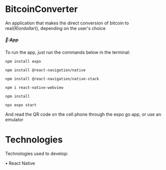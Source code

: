 # BitcoinConverter
An application that makes the direct conversion of bitcoin to real(R$) or dollar($), depending on the user's choice

##### 📱:App

To run the app, just run the commands below in the terminal:

```shell
npm install expo
```


```shell
npm install @react-navigation/native
```

```shell
npm install @react-navigation/native-stack
```

```shell
npm i react-native-webview
```

```shell
npm install
```

```shell
npx expo start
```

And read the QR code on the cell phone through the expo go app, or use an emulator

# Technologies

Technologies used to develop:

• React Native
